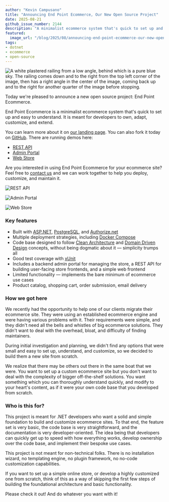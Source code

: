 ```yaml
---
author: "Kevin Campusano"
title: "Announcing End Point Ecommerce, Our New Open Source Project"
date: 2025-08-21
github_issue_number: 2144
description: "A minimalist ecommerce system that's quick to set up and easy to understand. Meant for developers to own, adapt, customize, and extend."
featured:
  image_url: "/blog/2025/08/announcing-end-point-ecommerce-our-new-open-source-project/railing-blue-sky.webp"
tags:
- dotnet
- ecommerce
- open-source
---
```


![A white plastered railing from a low angle, behind which is a pure blue sky. The railing comes down and to the right from the top left corner of the image, then has a right angle in the center of the image, coming back up and to the right for another quarter of the image before stopping.](/blog/2025/08/announcing-end-point-ecommerce-our-new-open-source-project/railing-blue-sky.webp)

<!-- Photo by Seth Jensen, 2025. -->

Today we're pleased to announce a new open source project: End Point Ecommerce.

End Point Ecommerce is a minimalist ecommerce system that's quick to set up and easy to understand. It is meant for developers to own, adapt, customize, and extend.

You can learn more about it on [our landing page](https://ecommerce.endpointdev.com/). You can also fork it today on [GitHub](https://github.com/EndPointCorp/end-point-ecommerce). There are running demos here:

* [REST API](https://demo.ecommerce.endpointdev.com/swagger/index.html)
* [Admin Portal](https://admin.demo.ecommerce.endpointdev.com)
* [Web Store](https://demo.ecommerce.endpointdev.com)

Are you interested in using End Point Ecommerce for your ecommerce site? Feel free to [contact us](/contact/) and we can work together to help you deploy, customize, and maintain it.

![REST API](/blog/2025/08/announcing-end-point-ecommerce-our-new-open-source-project/epec_swagger.webp)

![Admin Portal](/blog/2025/08/announcing-end-point-ecommerce-our-new-open-source-project/epec_admin_portal.webp)

![Web Store](/blog/2025/08/announcing-end-point-ecommerce-our-new-open-source-project/epec_web_store.webp)

### Key features

- Built with [ASP.NET](https://dotnet.microsoft.com/en-us/apps/aspnet), [PostgreSQL](https://www.postgresql.org/), and [Authorize.net](https://www.authorize.net/)
- Multiple deployment strategies, including [Docker Compose](https://docs.docker.com/compose/)
- Code base designed to follow [Clean Architecture](https://learn.microsoft.com/en-us/dotnet/architecture/modern-web-apps-azure/common-web-application-architectures#clean-architecture) and [Domain Driven Design](https://learn.microsoft.com/en-us/archive/msdn-magazine/2009/february/best-practice-an-introduction-to-domain-driven-design) concepts, without being dogmatic about it — simplicity trumps all
- Good test coverage with [xUnit](https://xunit.net/)
- Includes a backend admin portal for managing the store, a REST API for building user-facing store frontends, and a simple web frontend
- Limited functionality — implements the bare minimum of ecommerce use cases
- Product catalog, shopping cart, order submission, email delivery

### How we got here

We recently had the opportunity to help one of our clients migrate their ecommerce site. They were using an established ecommerce engine and were having various problems with it. Their requirements were simple, and they didn't need all the bells and whistles of big ecommerce solutions. They didn't want to deal with the overhead, bloat, and difficulty of finding maintainers.

During initial investigation and planning, we didn't find any options that were small and easy to set up, understand, and customize, so we decided to build them a new site from scratch.

We realize that there may be others out there in the same boat that we were. You want to set up a custom ecommerce site but you don't want to deal with the complexity of bigger off-the-shelf solutions. You want something which you can thoroughly understand quickly, and modify to your heart's content, as if it were your own code base that you developed from scratch.

### Who is this for?

This project is meant for .NET developers who want a solid and simple foundation to build and customize ecommerce sites. To that end, the feature set is very basic, the code base is very straightforward, and the documentation is very developer-oriented. The idea being that developers can quickly get up to speed with how everything works, develop ownership over the code base, and implement their bespoke use cases.

This project is not meant for non-technical folks. There is no installation wizard, no templating engine, no plugin framework, no no-code customization capabilities.

If you want to set up a simple online store, or develop a highly customized one from scratch, think of this as a way of skipping the first few steps of building the foundational architecture and basic functionality.

Please check it out! And do whatever you want with it!
